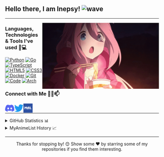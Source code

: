 ## Hello there, I am Inepsy! ![wave](https://user-images.githubusercontent.com/104657171/226482545-76dd5651-42f1-4c45-b637-fae58ad8ae16.gif)

---

<img align="right" alt="Nadeshiko" title="<3" height="215px" src="assets/nadeshiko.gif">

### Languages, Technologies & Tools I've used 🚀💻

[![Python](https://img.shields.io/static/v1?style=for-the-badge&logo=Python&logoColor=FFFFFF&message=Python&color=3776AB&label=)](https://www.python.org/)
[![Go](https://img.shields.io/static/v1?style=for-the-badge&logo=Go&logoColor=FFFFFF&message=Go&color=00ADD8&label=)](https://golang.org/)
[![TypeScript](https://img.shields.io/static/v1?style=for-the-badge&logo=TypeScript&logoColor=FFFFFF&message=TypeScript&color=3178C6&label=)](https://www.typescriptlang.org/)
[![HTML5](https://img.shields.io/static/v1?style=for-the-badge&logo=HTML5&logoColor=FFFFFF&message=HTML5&color=E34F26&label=)](https://html.spec.whatwg.org/multipage/)
[![CSS3](https://img.shields.io/static/v1?style=for-the-badge&logo=CSS3&logoColor=FFFFFF&message=CSS3&color=1572B6&label=)](https://www.w3.org/Style/CSS/)
[![Docker](https://img.shields.io/static/v1?style=for-the-badge&logo=Docker&logoColor=FFFFFF&message=Docker&color=2496ED&label=)](https://www.docker.com/)
[![Git](https://img.shields.io/static/v1?style=for-the-badge&logo=Git&message=Git&logoColor=FFFFFF&color=F05032&label=)](https://git-scm.com/)
[![Code](https://img.shields.io/static/v1?style=for-the-badge&logo=Visual+Studio+Code&logoColor=FFFFFF&message=Code&color=007ACC&label=)](https://code.visualstudio.com/)
[![Arch](https://img.shields.io/static/v1?style=for-the-badge&logo=Arch+Linux&logoColor=FFFFFF&message=Arch&nbsp;Linux&color=1793D1&label=)](https://archlinux.org/)

### Connect with Me 🤝🏻📫

<p>
  <a href="https://discord.gg/BJxC9wyuHz">
    <img align="left" alt="Discord" title="Discord" width="30px" src="assets/discord.png">
  </a>
  <a href="https://twitter.com/notnathan_24">
    <img align="left" alt="Twitter" title="Twitter" width="30px" src="assets/twitter.png">
  </a>
  <a href="https://myanimelist.net/profile/NotNathan24">
    <img align="left" alt="MyAnimeList" title="MyAnimeList" width="30px" src="assets/myanimelist.png">
  </a>
</p>
<br>

---

<details close>
<summary>GitHub Statistics 📊</summary>
<br>
<p>
  <a href="https://github.com/NotNathan24" width="100%">
    <img alt="GitHub Stats" height="165px" src="https://github-readme-stats.vercel.app/api?username=NotNathan24&count_private=true&show_icons=true&theme=dark&hide_border=true&hide_title=true&include_all_commits=true">
    <img alt="Top Langs" height="165px" src="https://github-readme-stats.vercel.app/api/top-langs?username=NotNathan24&langs_count=10&layout=compact&hide_border=true&theme=dark">
  </a>
</p>
</details>

<details close>
<summary>MyAnimeList History 📈</summary>
<!-- MyAnimeList Activity Start -->

- [Plastic Memories](https://myanimelist.net/anime/27775/Plastic_Memories) ep. 7

<!-- MyAnimeList Activity End -->
</details>

---

<p align="center">Thanks for stopping by! 😊 Show some ❤️ by starring some of my repositories if you find them interesting.</p>
<p align="center">
